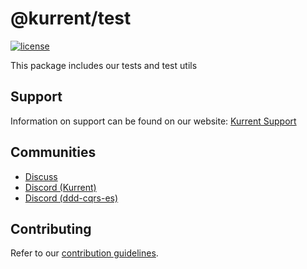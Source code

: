 # @kurrent/test

[![license][license-badge]][license-badge-url]

This package includes our tests and test utils

## Support

Information on support can be found on our website: [Kurrent Support]

## Communities

- [Discuss]
- [Discord (Kurrent)][discord-kurrent]
- [Discord (ddd-cqrs-es)][discord-ddd-cqrs-es]

## Contributing

Refer to our [contribution guidelines][contributing-guidelines].

[Kurrent support]: https://kurrent.io/support/
[discuss]: https://discuss.kurrent.io/
[discord-kurrent]: https://discord.gg/Phn9pmCw3t
[discord-ddd-cqrs-es]: https://discord.com/invite/sEZGSHNNbH
[contributing-guidelines]: https://github.com/prisma/prisma/blob/main/CONTRIBUTING.md
[license-badge]: https://img.shields.io/npm/l/@kurrent/db-client.svg
[license-badge-url]: https://github.com/EventStore/KurrentDB-Client-NodeJS/blob/master/LICENSE